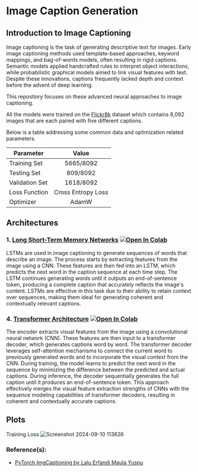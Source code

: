 # Image Caption Generation

## Introduction to Image Captioning

Image captioning is the task of generating descriptive text for images. Early image captioning methods used template-based approaches, keyword mappings, and bag-of-words models, often resulting in rigid captions. Semantic models applied handcrafted rules to interpret object interactions, while probabilistic graphical models aimed to link visual features with text. Despite these innovations, captions frequently lacked depth and context before the advent of deep learning.

This repository focuses on these advanced neural approaches to image captioning.

All the models were trained on the [Flickr8k](https://www.kaggle.com/datasets/adityajn105/flickr8k) dataset which contains 8,092 images that are each paired with five different captions.

Below is a table addressing some common data and optimization related parameters.

| Parameter      |       Value        |
| -------------- |:------------------:|
| Training Set   |    5665/8092     |
| Testing Set    |     809/8092     |
| Validation Set |     1618/8092     |
| Loss Function  | Cross Entropy Loss |
| Optimizer      |       AdamW        |

## Architectures

### 1. [Long Short-Term Memory Networks](https://github.com/Aiden-Ross-Dsouza/Natural-Language-Processing-IvLabs/blob/6857632075b374c98dec4e33e0c7a45e513f200d/image_caption_generation/notebooks/Image_Captioning_LSTM.ipynb) [![Open In Colab](https://colab.research.google.com/assets/colab-badge.svg)](https://colab.research.google.com/drive/1wpc36DjWBB_aHNZtCVU7BnloP-lCf962?usp=sharing)
LSTMs are used in image captioning to generate sequences of words that describe an image. The process starts by extracting features from the image using a CNN. These features are then fed into an LSTM, which predicts the next word in the caption sequence at each time step. The LSTM continues generating words until it outputs an end-of-sentence token, producing a complete caption that accurately reflects the image's content. LSTMs are effective in this task due to their ability to retain context over sequences, making them ideal for generating coherent and contextually relevant captions.

### 4. [Transformer Architecture](https://github.com/Aiden-Ross-Dsouza/Natural-Language-Processing-IvLabs/blob/6857632075b374c98dec4e33e0c7a45e513f200d/image_caption_generation/notebooks/Image_Captioning_using_transformers.ipynb) [![Open In Colab](https://colab.research.google.com/assets/colab-badge.svg)](https://colab.research.google.com/drive/1e7z1hDSe0fYEZDwqeMjDoB1e9zZTDU_q?usp=sharing)
The encoder extracts visual features from the image using a convolutional neural network (CNN). These features are then input to a transformer decoder, which generates captions word by word. The transformer decoder leverages self-attention mechanisms to connect the current word to previously generated words and to incorporate the visual context from the CNN. During training, the model learns to predict the next word in the sequence by minimizing the difference between the predicted and actual captions. During inference, the decoder sequentially generates the full caption until it produces an end-of-sentence token. This approach effectively merges the visual feature extraction strengths of CNNs with the sequence modeling capabilities of transformer decoders, resulting in coherent and contextually accurate captions.

## Plots
Training Loss
![Screenshot 2024-09-10 113826](https://github.com/user-attachments/assets/7e3afa9f-9c35-4c0c-8626-afc2b745d747)


### Reference(s):
* [PyTorch ImgCaptioning by Lalu Erfandi Maula Yusnu](https://github.com/nunenuh/imgcap.pytorch/blob/main/icap/data.py)
